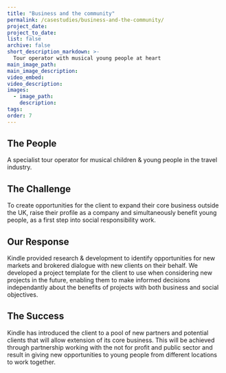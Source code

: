 ```yaml
---
title: "Business and the community"
permalink: /casestudies/business-and-the-community/
project_date:
project_to_date:
list: false
archive: false
short_description_markdown: >-
  Tour operator with musical young people at heart
main_image_path:
main_image_description:
video_embed:
video_description:
images:
  - image_path:
    description:
tags:
order: 7
--- 
```


The People
---
A specialist tour operator for musical children & young people in the travel industry.

The Challenge
---
To create opportunities for the client to expand their core business outside the UK, raise their profile as a company and simultaneously benefit young people, as a first step into social responsibility work.

Our Response 
---
Kindle provided research & development to identify opportunities for new markets and brokered dialogue with new clients on their behalf. We developed a project template for the client to use when considering new projects in the future, enabling them to make informed decisions independantly about the benefits of projects with both business and social objectives.

The Success
---
Kindle has introduced the client to a pool of new partners and potential clients that will allow extension of its core business. This will be achieved through partnership working with the not for profit and public sector and result in giving new opportunities to young people from different locations to work together.